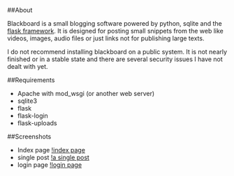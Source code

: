 ##About

Blackboard is a small blogging software powered by python, sqlite and the [flask framework](https://github.com/mitsuhiko/flask).
It is designed for posting small snippets from the web like videos, images, audio files or just links not for publishing large texts.

I do not recommend installing blackboard on a public system. It is not nearly finished or in a stable state and there are several security issues I have not dealt with yet.

##Requirements

* Apache with mod_wsgi (or another web server)
* sqlite3
* flask
* flask-login
* flask-uploads

##Screenshots

* Index page
  [!index page](screenshots/index_page.png)
* single post
  [!a single post](screenshots/single_post.png)
* login page
  [!login page](screenshots/login_page.png)
